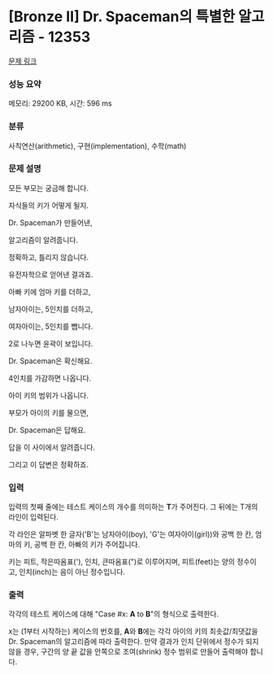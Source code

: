 # [Bronze II] Dr. Spaceman의 특별한 알고리즘 - 12353 

[문제 링크](https://www.acmicpc.net/problem/12353) 

### 성능 요약

메모리: 29200 KB, 시간: 596 ms

### 분류

사칙연산(arithmetic), 구현(implementation), 수학(math)

### 문제 설명

<p>모든 부모는 궁금해 합니다.</p>

<p>자식들의 키가 어떻게 될지.</p>

<p>Dr. Spaceman가 만들어낸,</p>

<p>알고리즘이 알려줍니다.</p>

<p>정확하고, 틀리지 않습니다.</p>

<p>유전자학으로 얻어낸 결과죠.</p>

<p>아빠 키에 엄마 키를 더하고,</p>

<p>남자아이는, 5인치를 더하고,</p>

<p>여자아이는, 5인치를 뺍니다.</p>

<p>2로 나누면 윤곽이 보입니다.</p>

<p>Dr. Spaceman은 확신해요.</p>

<p>4인치를 가감하면 나옵니다.</p>

<p>아이 키의 범위가 나옵니다.</p>

<p>부모가 아이의 키를 물으면,</p>

<p>Dr. Spaceman은 답해요.</p>

<p>답을 이 사이에서 알려줍니다.</p>

<p>그리고 이 답변은 정확하죠.</p>

### 입력 

 <p>입력의 첫째 줄에는 테스트 케이스의 개수를 의미하는 <strong>T</strong>가 주어진다. 그 뒤에는 T개의 라인이 입력된다.</p>

<p>각 라인은 알파벳 한 글자('B'는 남자아이(boy), 'G'는 여자아이(girl))와 공백 한 칸, 엄마의 키, 공백 한 칸, 아빠의 키가 주어집니다.</p>

<p>키는 피트, 작은따옴표('), 인치, 큰따옴표(")로 이루어지며, 피트(feet)는 양의 정수이고, 인치(inch)는 음이 아닌 정수입니다.</p>

### 출력 

 <p>각각의 테스트 케이스에 대해 "Case #x: <strong>A</strong> to <strong>B</strong>"의 형식으로 출력한다.</p>

<p>x는 (1부터 시작하는) 케이스의 번호를, <strong>A</strong>와 <strong>B</strong>에는 각각 아이의 키의 최솟값/최댓값을 Dr. Spaceman의 알고리즘에 따라 출력한다. 만약 결과가 인치 단위에서 정수가 되지 않을 경우, 구간의 양 끝 값을 안쪽으로 조여(shrink) 정수 범위로 만들어 출력해야 합니다.</p>

